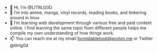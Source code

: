 - 👋 Hi, I’m @LITRLG0D
- 👀 I’m into anime, manga, vinyl records, reading books, and tinkering around in linux
- 🌱 I’m learning web development through various free and paid content online. I find learning
the same topic from different people helps me compile my own understanding of how things work.
- 📫 You can reach me at my email formidablehost@proton.me or Twitter @litrlg0d

<!---
LITRLG0D/LITRLG0D is a ✨ special ✨ repository because its `README.md` (this file) appears on your GitHub profile.
You can click the Preview link to take a look at your changes.
--->
